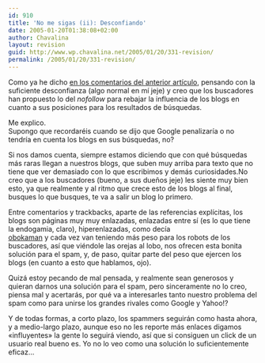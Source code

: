 ```yaml
---
id: 910
title: 'No me sigas (ii): Desconfiando'
date: 2005-01-20T01:38:08+02:00
author: Chavalina
layout: revision
guid: http://www.wp.chavalina.net/2005/01/20/331-revision/
permalink: /2005/01/20/331-revision/
---
```

Como ya he dicho <a href="http://www.chavalina.net/comentar.php?idpost=330#3060" target="_blank">en los comentarios del anterior art&iacute;culo</a>, pensando con la suficiente desconfianza (algo normal en m&iacute; jeje) y creo que los buscadores han propuesto lo del _nofollow_ para rebajar la influencia de los blogs en cuanto a sus posiciones para los resultados de b&uacute;squedas.

Me explico.  
Supongo que recordaréis cuando se dijo que Google penalizar&iacute;a o no tendr&iacute;a en cuenta los blogs en sus b&uacute;squedas, no?

Si nos damos cuenta, siempre estamos diciendo que con qué b&uacute;squedas más raras llegan a nuestros blogs, que suben muy arriba para texto que no tiene que ver demasiado con lo que escribimos y demás curiosidades.No creo que a los buscadores (bueno, a sus due&ntilde;os jeje) les siente muy bien esto, ya que realmente y al ritmo que crece esto de los blogs al final, busques lo que busques, te va a salir un blog lo primero.

Entre comentarios y trackbacks, aparte de las referencias expl&iacute;citas, los blogs son páginas muy muy enlazadas, enlazadas entre s&iacute; (es lo que tiene la endogamia, claro), hiperenlazadas, como dec&iacute;a  
<a href="http://www.chavalina.net/comentar.php?idpost=330#3059" target="_blank">obokaman</a> y cada vez van teniendo más peso para los robots de los buscadores, as&iacute; que viéndole las orejas al lobo, nos ofrecen esta bonita solución para el spam, y, de paso, quitar parte del peso que ejercen los blogs (en cuanto a esto que hablamos, ojo).

Quizá estoy pecando de mal pensada, y realmente sean generosos y quieran darnos una solución para el spam, pero sinceramente no lo creo, piensa mal y acertarás, por qué va a interesarles tanto nuestro problema del spam como para unirse los grandes rivales como Google y Yahoo!?

Y de todas formas, a corto plazo, los spammers seguirán como hasta ahora, y a medio-largo plazo, aunque eso no les reporte más enlaces digamos «influyentes» la gente lo seguirá viendo, as&iacute; que si consiguen un click de un usuario real bueno es. Yo no lo veo como una solución lo suficientemente eficaz…